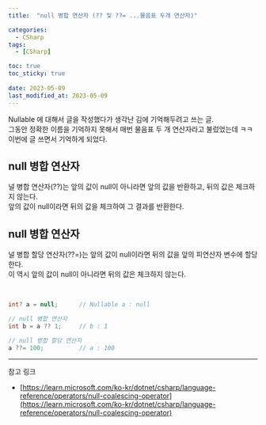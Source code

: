 ```yaml
---
title:  "null 병합 연산자 (?? 및 ??= ...물음표 두개 연산자)"

categories:
  - CSharp
tags:
  - [CSharp]

toc: true
toc_sticky: true
 
date: 2023-05-09
last_modified_at: 2023-05-09
---
```


Nullable 에 대해서 글을 작성했다가 생각난 김에 기억해두려고 쓰는 글.  
그동안 정확한 이름을 기억하지 못해서 매번 물음표 두 개 연산자라고 불렀었는데 ㅋㅋ  
이번에 글 쓰면서 기억하게 되었다.

## null 병합 연산자

널 병합 연산자(??)는 앞의 값이 null이 아니라면 앞의 값을 반환하고, 뒤의 값은 체크하지 않는다.  
앞의 값이 null이라면 뒤의 값을 체크하여 그 결과를 반환한다.


## null 병합 연산자

널 병합 할당 연산자(??=)는 앞의 값이 null이라면 뒤의 값을 앞의 피연산자 변수에 할당한다.  
이 역시 앞의 값이 null이 아니라면 뒤의 값은 체크하지 않는다.

<br>

```c#
int? a = null;      // Nullable a : null

// null 병합 연산자
int b = a ?? 1;     // b : 1

// null 병합 할당 연산자
a ??= 100;          // a : 100
```

***  
참고 링크
- [https://learn.microsoft.com/ko-kr/dotnet/csharp/language-reference/operators/null-coalescing-operator](https://learn.microsoft.com/ko-kr/dotnet/csharp/language-reference/operators/null-coalescing-operator)
